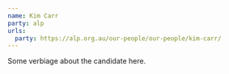 ```yaml
---
name: Kim Carr
party: alp
urls:
  party: https://alp.org.au/our-people/our-people/kim-carr/
---
```

Some verbiage about the candidate here.
